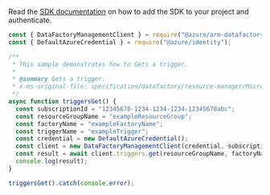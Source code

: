 Read the [SDK documentation](https://github.com/Azure/azure-sdk-for-js/blob/%40azure%2Farm-datafactory_10.6.0/sdk/datafactory/arm-datafactory/README.md) on how to add the SDK to your project and authenticate.

```javascript
const { DataFactoryManagementClient } = require("@azure/arm-datafactory");
const { DefaultAzureCredential } = require("@azure/identity");

/**
 * This sample demonstrates how to Gets a trigger.
 *
 * @summary Gets a trigger.
 * x-ms-original-file: specification/datafactory/resource-manager/Microsoft.DataFactory/stable/2018-06-01/examples/Triggers_Get.json
 */
async function triggersGet() {
  const subscriptionId = "12345678-1234-1234-1234-12345678abc";
  const resourceGroupName = "exampleResourceGroup";
  const factoryName = "exampleFactoryName";
  const triggerName = "exampleTrigger";
  const credential = new DefaultAzureCredential();
  const client = new DataFactoryManagementClient(credential, subscriptionId);
  const result = await client.triggers.get(resourceGroupName, factoryName, triggerName);
  console.log(result);
}

triggersGet().catch(console.error);
```
